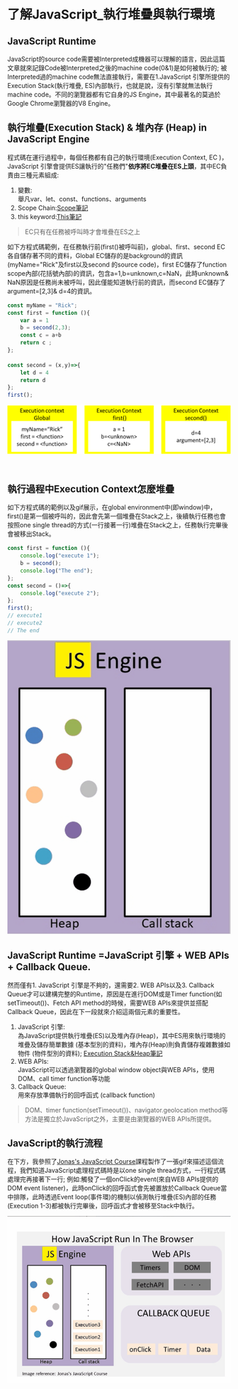 # 了解JavaScript_執行堆疊與執行環境


## JavaScript Runtime
JavaScript的source code需要被Interpreted成機器可以理解的語言，因此這篇文章就來記錄Code被Interpreted之後的machine code(0&1)是如何被執行的;
被Interpreted過的machine code無法直接執行，需要在1.JavaScript 引擎所提供的Execution Stack(執行堆疊, ES)內部執行，也就是說，沒有引擎就無法執行machine code。不同的瀏覽器都有它自身的JS Engine，其中最著名的莫過於Google Chrome瀏覽器的V8 Engine。


## 執行堆疊(Execution Stack) & 堆內存 (Heap) in JavaScript Engine
程式碼在運行過程中，每個任務都有自己的執行環境(Execution Context, EC )，JavaScript 引擎會提供ES讓執行的"任務們"**依序將EC堆疊在ES上頭**，其中EC負責由三種元素組成:
1. 變數:  
舉凡var、let、const、functions、arguments
2. Scope Chain:[Scope筆記]()
3. this keyword:[This筆記]()

>EC只有在任務被呼叫時才會堆疊在ES之上

如下方程式碼範例，在任務執行前(first()被呼叫前)，global、first、second EC各自儲存著不同的資料，Global EC儲存的是background的資訊(myName="Rick"及first以及second 的source code)，first EC儲存了function scope內部(花括號內部)的資訊，包含a=1,b=unknown,c=NaN，此時unknown& NaN原因是任務尚未被呼叫，因此僅能知道執行前的資訊，而second EC儲存了argument=[2,3]& d=4的資訊。

```js               
const myName = "Rick";                        
const first = function (){  
    var a = 1                
    b = second(2,3);        
    const c = a+b
    return c ;
};  

const second = (x,y)=>{
    let d = 4
    return d
};
first();  
```
 

![execution context](https://github.com/ChiuWeiChung/IMGTANK/blob/main/eventloop/execution%20context.png?raw=true)

<br>

## 執行過程中Execution Context怎麼堆疊
如下方程式碼的範例以及gif展示，在global environment中(即window)中，first()是第一個被呼叫的，因此會先第一個堆疊在Stack之上，後續執行任務也會按照one single thread的方式(一行接著一行)堆疊在Stack之上，任務執行完畢後會被移出Stack。

```js
const first = function (){
    console.log("execute 1");
    b = second();
    console.log("The end");
};
const second = ()=>{
    console.log("execute 2");
};
first();  
// execute1
// execute2
// The end
```
![Execution Stack](https://github.com/ChiuWeiChung/IMGTANK/blob/main/eventloop/simpleCallstack.gif?raw=true)


## JavaScript Runtime =JavaScript 引擎 + WEB APIs + Callback Queue.

然而僅有1. JavaScript 引擎是不夠的，還需要2. WEB APIs以及3. Callback Queue才可以建構完整的Runtime，原因是在進行DOM或是Timer function(如setTimeout())、Fetch API method的時候，需要WEB APIs來提供並搭配Callback Queue，因此在下一段就來介紹這兩個元素的重要性。
1. JavaScript 引擎:  
為JavaScript提供執行堆疊(ES)以及堆內存(Heap)，其中ES用來執行環境的堆疊及儲存簡單數據 (基本型別的資料)，堆內存(Heap)則負責儲存複雜數據如物件 (物件型別的資料); [Execution Stack&Heap筆記](/#javascript/knowJs6)
2. WEB APIs:  
JavaScript可以透過瀏覽器的global window object與WEB APIs，使用DOM、call timer function等功能
3. Callback Queue:  
用來存放準備執行的回呼函式 (callback function)

>DOM、timer function(setTimeout())、navigator.geolocation method等方法是獨立於JavaScript之外，主要是由瀏覽器的WEB APIs所提供。

## JavaScript的執行流程
在下方，我參照了[Jonas's JavaScript Course](https://www.udemy.com/course/the-complete-javascript-course/)課程製作了一張gif來描述這個流程，我們知道JavaScript處理程式碼時是以one single thread方式，一行程式碼處理完再接著下一行; 例如:觸發了一個onClick的event(來自WEB APIs提供的DOM event listener)，此時onClick的回呼函式會先被置放於Callback Queue當中排隊，此時透過Event loop(事件環)的機制以偵測執行堆疊(ES)內部的任務(Execution 1-3)都被執行完畢後，回呼函式才會被移至Stack中執行。


![eventloop](https://github.com/ChiuWeiChung/IMGTANK/blob/main/eventloop/eventloop.gif?raw=true)




